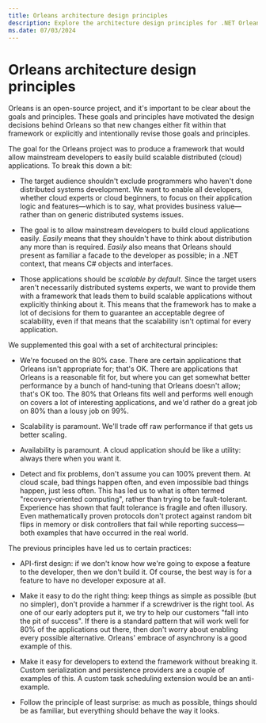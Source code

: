 ```yaml
---
title: Orleans architecture design principles
description: Explore the architecture design principles for .NET Orleans.
ms.date: 07/03/2024
---
```


# Orleans architecture design principles

Orleans is an open-source project, and it's important to be clear about the goals and principles. These goals and principles have motivated the design decisions behind Orleans so that new changes either fit within that framework or explicitly and intentionally revise those goals and principles.

The goal for the Orleans project was to produce a framework that would allow mainstream developers to easily build scalable distributed (cloud) applications. To break this down a bit:

- The target audience shouldn't exclude programmers who haven't done distributed systems development. We want to enable all developers, whether cloud experts or cloud beginners, to focus on their application logic and features&mdash;which is to say, what provides business value&mdash;rather than on generic distributed systems issues.

- The goal is to allow mainstream developers to build cloud applications easily. *Easily* means that they shouldn't have to think about distribution any more than is required. *Easily* also means that Orleans should present as familiar a facade to the developer as possible; in a .NET context, that means C# objects and interfaces.

- Those applications should be _scalable by default_. Since the target users aren't necessarily distributed systems experts, we want to provide them with a framework that leads them to build scalable applications without explicitly thinking about it. This means that the framework has to make a lot of decisions for them to guarantee an acceptable degree of scalability, even if that means that the scalability isn't optimal for every application.

We supplemented this goal with a set of architectural principles:

- We're focused on the 80% case. There are certain applications that Orleans isn't appropriate for; that's OK. There are applications that Orleans is a reasonable fit for, but where you can get somewhat better performance by a bunch of hand-tuning that Orleans doesn't allow; that's OK too. The 80% that Orleans fits well and performs well enough on covers a lot of interesting applications, and we'd rather do a great job on 80% than a lousy job on 99%.

- Scalability is paramount. We'll trade off raw performance if that gets us better scaling.

- Availability is paramount. A cloud application should be like a utility: always there when you want it.

- Detect and fix problems, don't assume you can 100% prevent them. At cloud scale, bad things happen often, and even impossible bad things happen, just less often. This has led us to what is often termed "recovery-oriented computing", rather than trying to be fault-tolerant. Experience has shown that fault tolerance is fragile and often illusory. Even mathematically proven protocols don't protect against random bit flips in memory or disk controllers that fail while reporting success&mdash;both examples that have occurred in the real world.

The previous principles have led us to certain practices:

- API-first design: if we don't know how we're going to expose a feature to the developer, then we don't build it. Of course, the best way is for a feature to have no developer exposure at all.

- Make it easy to do the right thing: keep things as simple as possible (but no simpler), don't provide a hammer if a screwdriver is the right tool. As one of our early adopters put it, we try to help our customers "fall into the pit of success". If there is a standard pattern that will work well for 80% of the applications out there, then don't worry about enabling every possible alternative. Orleans' embrace of asynchrony is a good example of this.

- Make it easy for developers to extend the framework without breaking it. Custom serialization and persistence providers are a couple of examples of this. A custom task scheduling extension would be an anti-example.

- Follow the principle of least surprise: as much as possible, things should be as familiar, but everything should behave the way it looks.
